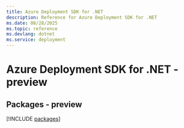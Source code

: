 ```yaml
---
title: Azure Deployment SDK for .NET
description: Reference for Azure Deployment SDK for .NET
ms.date: 08/28/2025
ms.topic: reference
ms.devlang: dotnet
ms.service: deployment
---
```

# Azure Deployment SDK for .NET - preview
## Packages - preview
[!INCLUDE [packages](deployment-index.md)]